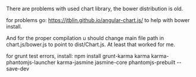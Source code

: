 There are problems with used chart library, the bower distribution is old.

for problems go: https://jtblin.github.io/angular-chart.js/ to help with bower install.

And for the proper compilation u should change main file path in chart.js/bower.js to point to dist/Chart.js. At least that worked for me.


for grunt test errors, install:
npm install grunt-karma karma karma-phantomjs-launcher karma-jasmine jasmine-core phantomjs-prebuilt --save-dev
